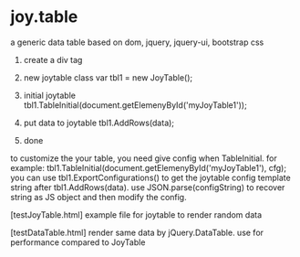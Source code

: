 # joy.table
a generic data table based on dom, jquery, jquery-ui, bootstrap css

1. create a div tag
   <div id='myJoyTable1'></div>
   
2. new joytable class
   var tbl1 = new JoyTable();
   
3. initial joytable
   tbl1.TableInitial(document.getElemenyById('myJoyTable1'));

4. put data to joytable
   tbl1.AddRows(data);

5. done


to customize the your table, you need give config when TableInitial. 
for example:
  tbl1.TableInitial(document.getElemenyById('myJoyTable1'), cfg);
you can use tbl1.ExportConfigurations() to get the joytable config template string after tbl1.AddRows(data).
use JSON.parse(configString) to recover string as JS object and then modify the config.


[testJoyTable.html]
 example file for joytable to render random data
 
[testDataTable.html]
 render same data by jQuery.DataTable. use for performance compared to JoyTable 
